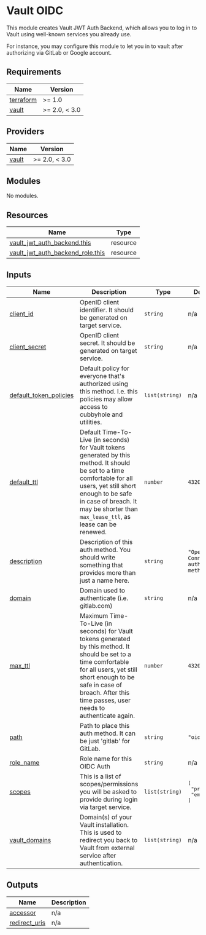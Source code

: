 # Vault OIDC
This module creates Vault JWT Auth Backend, which allows you to log in to Vault
using well-known services you already use.

For instance, you may configure this module to let you in to vault after
authorizing via GitLab or Google account.

## Requirements

| Name | Version |
|------|---------|
| <a name="requirement_terraform"></a> [terraform](#requirement\_terraform) | >= 1.0 |
| <a name="requirement_vault"></a> [vault](#requirement\_vault) | >= 2.0, < 3.0 |

## Providers

| Name | Version |
|------|---------|
| <a name="provider_vault"></a> [vault](#provider\_vault) | >= 2.0, < 3.0 |

## Modules

No modules.

## Resources

| Name | Type |
|------|------|
| [vault_jwt_auth_backend.this](https://registry.terraform.io/providers/hashicorp/vault/latest/docs/resources/jwt_auth_backend) | resource |
| [vault_jwt_auth_backend_role.this](https://registry.terraform.io/providers/hashicorp/vault/latest/docs/resources/jwt_auth_backend_role) | resource |

## Inputs

| Name | Description | Type | Default | Required |
|------|-------------|------|---------|:--------:|
| <a name="input_client_id"></a> [client\_id](#input\_client\_id) | OpenID client identifier. It should be generated on target service. | `string` | n/a | yes |
| <a name="input_client_secret"></a> [client\_secret](#input\_client\_secret) | OpenID client secret. It should be generated on target service. | `string` | n/a | yes |
| <a name="input_default_token_policies"></a> [default\_token\_policies](#input\_default\_token\_policies) | Default policy for everyone that's authorized using this method. I.e. this policies may allow access to cubbyhole and utilities. | `list(string)` | n/a | yes |
| <a name="input_default_ttl"></a> [default\_ttl](#input\_default\_ttl) | Default Time-To-Live (in seconds) for Vault tokens generated by this method. It should be set to a time comfortable for all users, yet still short enough to be safe in case of breach. It may be shorter than `max_lease_ttl`, as lease can be renewed. | `number` | `43200` | no |
| <a name="input_description"></a> [description](#input\_description) | Description of this auth method. You should write something that provides more than just a name here. | `string` | `"OpenID Connect auth method."` | no |
| <a name="input_domain"></a> [domain](#input\_domain) | Domain used to authenticate (i.e. gitlab.com) | `string` | n/a | yes |
| <a name="input_max_ttl"></a> [max\_ttl](#input\_max\_ttl) | Maximum Time-To-Live (in seconds) for Vault tokens generated by this method. It should be set to a time comfortable for all users, yet still short enough to be safe in case of breach. After this time passes, user needs to authenticate again. | `number` | `43200` | no |
| <a name="input_path"></a> [path](#input\_path) | Path to place this auth method. It can be just 'gitlab' for GitLab. | `string` | `"oidc"` | no |
| <a name="input_role_name"></a> [role\_name](#input\_role\_name) | Role name for this OIDC Auth | `string` | n/a | yes |
| <a name="input_scopes"></a> [scopes](#input\_scopes) | This is a list of scopes/permissions you will be asked to provide during login via target service. | `list(string)` | <pre>[<br>  "profile",<br>  "email"<br>]</pre> | no |
| <a name="input_vault_domains"></a> [vault\_domains](#input\_vault\_domains) | Domain(s) of your Vault installation. This is used to redirect you back to Vault from external service after authentication. | `list(string)` | n/a | yes |

## Outputs

| Name | Description |
|------|-------------|
| <a name="output_accessor"></a> [accessor](#output\_accessor) | n/a |
| <a name="output_redirect_uris"></a> [redirect\_uris](#output\_redirect\_uris) | n/a |
